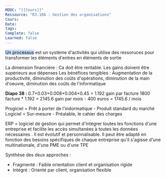 ```yaml
---
MOOC: "[[Cours]]"
Ressource: "R3.10A : Gestion des organisations"
Cours: 
Date: 
tags: 
Complete: false
Learned: false
---
```

<mark style="background: #ADCCFFA6;">Un processus</mark> est un système d'activités qui utilise des ressoruces pour transformer les éléments d'entres en éléments de sortie

La dimension financière : Ca doit être rentable. Les gains doivent être supérieurs aux dépenses
Les bénéfices tengibles : Augmentation de la productivité, diminution des coûts d'opérations, diminution de la main d'oeuvre, diminution des coûts de l'informatique


**Diapo 38 :**
0.7+0.03+0.008+0.004+0.45 = 1.192 gain par facture
1800 facture * 1.192 = 2145.6 gain par mois - 400 euros = 1745.6 / mois



Progiciel = Prêt à porter de l'indormatique - Produit standard du marché
Logiciel = Sur-mesure - Préalable, le cahier des charges

ERP = logiciel de gestion qui permet d'intégrer toutes les fonctions d'une entreprise et facilite les accès simultanées à toutes les données nécessaires . Il est évolutif et personnalisable. Il peut être adapté en fonction des besoins spécifiques de chaque entreprise qu'il s'agisse d'une multinationale, d'une PME ou d'une TPE



Synthèse des deux approches :
- Fragmenté : Faible orientation client et organisation rigide
- Intégré : Orienté par client, organisation flexible